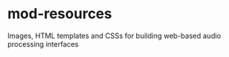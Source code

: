 mod-resources
=============

Images, HTML templates and CSSs for building web-based audio processing interfaces
